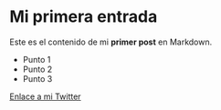 # Mi primera entrada

Este es el contenido de mi **primer post** en Markdown.

- Punto 1
- Punto 2
- Punto 3

[Enlace a mi Twitter](https://twitter.com/)

